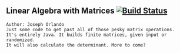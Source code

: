 ## Linear Algebra with Matrices [![Build Status](https://travis-ci.org/joeyx22lm/Linear-Algebra.svg?branch=master)](https://travis-ci.org/joeyx22lm/Linear-Algebra)
    Author: Joseph Orlando
    Just some code to get past all of those pesky matrix operations. 
    It's entirely Java. It builds finite matrices, given input or randomized. 
    It will also calculate the determinant. More to come?
